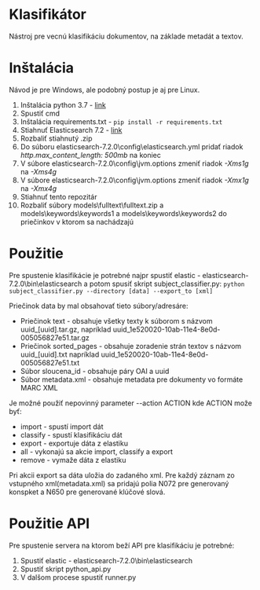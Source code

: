 # Klasifikátor

Nástroj pre vecnú klasifikáciu dokumentov, na základe metadát a textov.

# Inštalácia

Návod je pre Windows, ale podobný postup je aj pre Linux.

1. Inštalácia python 3.7 - [link](https://www.python.org/downloads/)
2. Spustiť cmd
3. Inštalácia requirements.txt - `pip install -r requirements.txt`
4. Stiahnuť Elasticsearch 7.2 - [link](https://www.elastic.co/downloads/past-releases/elasticsearch-7-2-0)
5. Rozbaliť stiahnutý .zip
6. Do súboru elasticsearch-7.2.0\config\elasticsearch.yml pridať riadok *http.max_content_length: 500mb* na koniec
7. V súbore elasticsearch-7.2.0\config\jvm.options zmeniť riadok *-Xms1g* na *-Xms4g*
8. V súbore elasticsearch-7.2.0\config\jvm.options zmeniť riadok *-Xmx1g* na *-Xmx4g*
9. Stiahnuť tento repozitár
10. Rozbaliť súbory models\fulltext\fulltext.zip a models\keywords\keywords1 a models\keywords\keywords2 do priečinkov v ktorom sa nachádzajú


# Použitie

Pre spustenie klasifikácie je potrebné najpr spustiť elastic - elasticsearch-7.2.0\bin\elasticsearch a potom spusiť skript subject_classifier.py:
`python subject_classifier.py --directory [data] --export_to [xml]`

Priečinok data by mal obsahovať tieto súbory/adresáre:

- Priečinok text - obsahuje všetky texty k súborom s názvom uuid_\[uuid\].tar.gz, napríklad uuid_1e520020-10ab-11e4-8e0d-005056827e51.tar.gz
- Priečinok sorted_pages - obsahuje zoradenie strán textov s názvom uuid_\[uuid\].txt napríklad uuid_1e520020-10ab-11e4-8e0d-005056827e51.txt
- Súbor sloucena_id - obsahuje páry OAI a uuid
- Súbor metadata.xml - obsahuje metadata pre dokumenty vo formáte MARC XML

Je možné použiť nepovinný parameter --action ACTION kde ACTION može byť:

- import - spustí import dát
- classify - spustí klasifikáciu dát
- export - exportuje dáta z elastiku
- all - vykonajú sa akcie import, classify a export
- remove - vymaže dáta z elastiku

Pri akcii export sa dáta uložia do zadaného xml. Pre každý záznam zo vstupného xml(metadata.xml) sa pridajú polia N072 pre generovaný konspket a N650 pre generované klúčové slová.

# Použitie API
Pre spustenie servera na ktorom beží API pre klasifikáciu je potrebné:
1. Spustiť elastic - elasticsearch-7.2.0\bin\elasticsearch
2. Spustiť skript python_api.py
3. V dalšom procese spustiť runner.py

